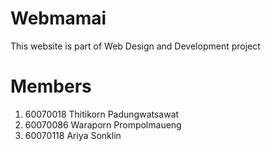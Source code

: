 # Webmamai
This website is part of Web Design and Development project

# Members
1. 60070018 Thitikorn Padungwatsawat
2. 60070086 Waraporn Prompolmaueng
3. 60070118 Ariya Sonklin
